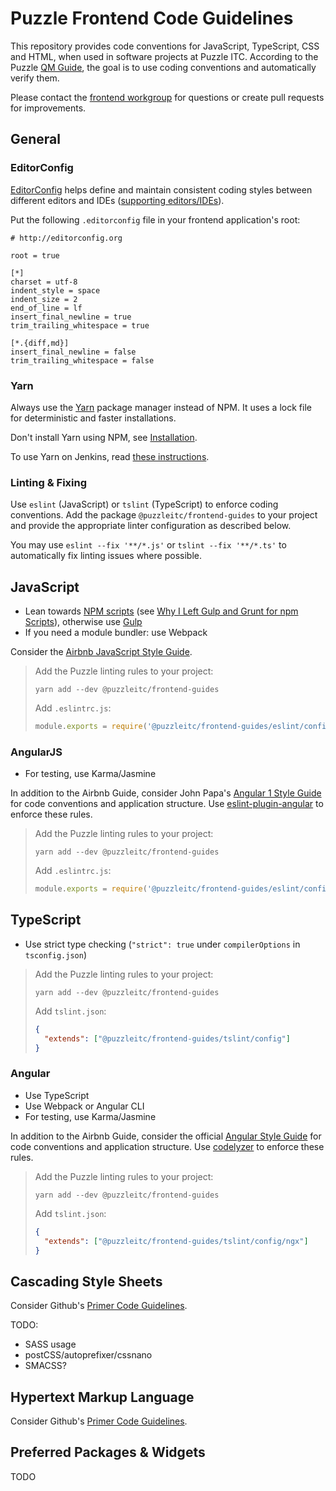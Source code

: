 # Puzzle Frontend Code Guidelines

This repository provides code conventions for JavaScript, TypeScript, CSS and HTML, when used in software projects at Puzzle ITC. According to the Puzzle [QM Guide](https://twiki.puzzle.ch/bin/view/Puzzle/CodeConventions), the goal is to use coding conventions and automatically verify them.

Please contact the [frontend workgroup](https://twiki.puzzle.ch/bin/view/Puzzle/Frontend) for questions or create pull requests for improvements.


## General

### EditorConfig

[EditorConfig](http://editorconfig.org/) helps define and maintain consistent coding styles between different editors and IDEs ([supporting editors/IDEs](http://editorconfig.org/#download)).

Put the following ``.editorconfig`` file in your frontend application's root:

    # http://editorconfig.org

    root = true

    [*]
    charset = utf-8
    indent_style = space
    indent_size = 2
    end_of_line = lf
    insert_final_newline = true
    trim_trailing_whitespace = true

    [*.{diff,md}]
    insert_final_newline = false
    trim_trailing_whitespace = false

### Yarn

Always use the [Yarn](https://yarnpkg.com/) package manager instead of NPM. It uses a lock file for deterministic and faster installations.

Don't install Yarn using NPM, see [Installation](https://yarnpkg.com/en/docs/install).

To use Yarn on Jenkins, read [these instructions](https://twiki.puzzle.ch/bin/view/Puzzle/Buildserver#Node_js_NPM_auf_Jenkins).

### Linting & Fixing

Use `eslint` (JavaScript) or `tslint` (TypeScript) to enforce coding conventions. Add the package `@puzzleitc/frontend-guides` to your project and provide the appropriate linter configuration as described below.

You may use `eslint --fix '**/*.js'` or `tslint --fix '**/*.ts'` to automatically fix linting issues where possible.


## JavaScript

* Lean towards [NPM scripts](https://docs.npmjs.com/misc/scripts) (see [Why I Left Gulp and Grunt for npm Scripts](https://medium.freecodecamp.com/why-i-left-gulp-and-grunt-for-npm-scripts-3d6853dd22b8)), otherwise use [Gulp](http://gulpjs.com/)
* If you need a module bundler: use Webpack

Consider the [Airbnb JavaScript Style Guide](https://github.com/airbnb/javascript).

> Add the Puzzle linting rules to your project:
> ```
> yarn add --dev @puzzleitc/frontend-guides
> ```
>
> Add `.eslintrc.js`:
> ```js
> module.exports = require('@puzzleitc/frontend-guides/eslint/config');
> ```

### AngularJS

* For testing, use Karma/Jasmine

In addition to the Airbnb Guide, consider John Papa's [Angular 1 Style Guide](https://github.com/johnpapa/angular-styleguide/tree/master/a1) for code conventions and application structure. Use [eslint-plugin-angular](https://github.com/Gillespie59/eslint-plugin-angular) to enforce these rules.

> Add the Puzzle linting rules to your project:
> ```
> yarn add --dev @puzzleitc/frontend-guides
> ```
>
> Add `.eslintrc.js`:
> ```js
> module.exports = require('@puzzleitc/frontend-guides/eslint/config/ng');
> ```


## TypeScript

* Use strict type checking (`"strict": true` under `compilerOptions` in `tsconfig.json`)

> Add the Puzzle linting rules to your project:
> ```
> yarn add --dev @puzzleitc/frontend-guides
> ```
>
> Add `tslint.json`:
> ```json
> {
>   "extends": ["@puzzleitc/frontend-guides/tslint/config"]
> }
> ```

### Angular

* Use TypeScript
* Use Webpack or Angular CLI
* For testing, use Karma/Jasmine

In addition to the Airbnb Guide, consider the official [Angular Style Guide](https://angular.io/guide/styleguide) for code conventions and application structure. Use [codelyzer](https://github.com/mgechev/codelyzer) to enforce these rules.


> Add the Puzzle linting rules to your project:
> ```
> yarn add --dev @puzzleitc/frontend-guides
> ```
>
> Add `tslint.json`:
> ```json
> {
>   "extends": ["@puzzleitc/frontend-guides/tslint/config/ngx"]
> }
> ```


## Cascading Style Sheets

Consider Github's [Primer Code Guidelines](http://primercss.io/guidelines/).

TODO:

* SASS usage
* postCSS/autoprefixer/cssnano
* SMACSS?


## Hypertext Markup Language

Consider Github's [Primer Code Guidelines](http://primercss.io/guidelines/).


## Preferred Packages & Widgets

TODO
